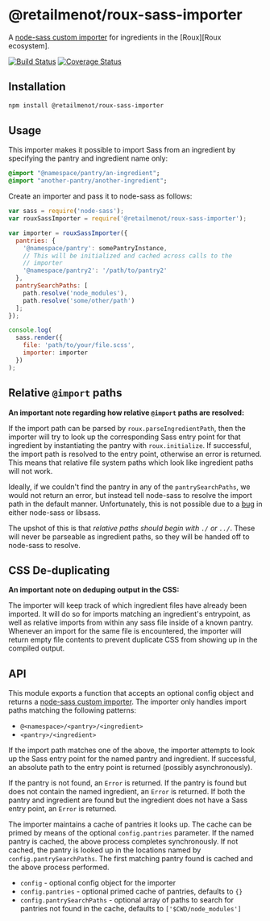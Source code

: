 # @retailmenot/roux-sass-importer

A [node-sass custom importer][node-sass-custom-importer] for ingredients in the [Roux][Roux ecosystem].

[![Build Status](https://travis-ci.org/RetailMeNotSandbox/roux-sass-importer.svg?branch=master)](https://travis-ci.org/RetailMeNotSandbox/roux-sass-importer) [![Coverage Status](https://coveralls.io/repos/github/RetailMeNotSandbox/roux-sass-importer/badge.svg?branch=master)](https://coveralls.io/github/RetailMeNotSandbox/roux-sass-importer?branch=master)

## Installation

```sh
npm install @retailmenot/roux-sass-importer
```

## Usage

This importer makes it possible to import Sass from an ingredient by
specifying the pantry and ingredient name only:

```sass
@import "@namespace/pantry/an-ingredient";
@import "another-pantry/another-ingredient";
```

Create an importer and pass it to node-sass as follows:

```javascript
var sass = require('node-sass');
var rouxSassImporter = require('@retailmenot/roux-sass-importer');

var importer = rouxSassImporter({
  pantries: {
    '@namespace/pantry': somePantryInstance,
    // This will be initialized and cached across calls to the
    // importer
    '@namespace/pantry2': '/path/to/pantry2'
  },
  pantrySearchPaths: [
    path.resolve('node_modules'),
    path.resolve('some/other/path')
  ];
});

console.log(
  sass.render({
    file: 'path/to/your/file.scss',
    importer: importer
  })
);
```

## Relative `@import` paths

**An important note regarding how relative `@import` paths are resolved:**

If the import path can be parsed by `roux.parseIngredientPath`,
then the importer will try to look up the corresponding Sass entry point for
that ingredient by instantiating the pantry with `roux.initialize`.
If successful, the import path is resolved to the entry point, otherwise
an error is returned. This means that relative file system paths which look
like ingredient paths will not work.

Ideally, if we couldn't find the pantry in any of the `pantrySearchPaths`, we
would not return an error, but instead tell node-sass to resolve the import path
in the default manner. Unfortunately, this is not possible due to a
[bug][node-sass#1296] in either node-sass or libsass.

The upshot of this is that *relative paths should begin with `./` or `../`*.
These will never be parseable as ingredient paths, so they will be handed off to
node-sass to resolve.

## CSS De-duplicating

**An important note on deduping output in the CSS:**

The importer will keep track of which ingredient files have already been imported.
It will do so for imports matching an ingredient's entrypoint, as well as relative
imports from within any sass file inside of a known pantry. Whenever an import for
the same file is encountered, the importer will return empty file contents to
prevent duplicate CSS from showing up in the compiled output.

## API

This module exports a function that accepts an optional config object and
returns a [node-sass custom importer][node-sass-custom-importer]. The importer
only handles import paths matching the following patterns:

- `@<namespace>/<pantry>/<ingredient>`
- `<pantry>/<ingredient>`

If the import path matches one of the above, the importer attempts to look up
the Sass entry point for the named pantry and ingredient. If successful, an
absolute path to the entry point is returned (possibly asynchronously).

If the pantry is not found, an `Error` is returned. If the pantry is found but
does not contain the named ingredient, an `Error` is returned. If both the
pantry and ingredient are found but the ingredient does not have a Sass entry
point, an `Error` is returned.

The importer maintains a cache of pantries it looks up. The cache can be primed
by means of the optional `config.pantries` parameter. If the named pantry is
cached, the above process completes synchronously. If not cached, the pantry is
looked up in the locations named by `config.pantrySearchPaths`. The first
matching pantry found is cached and the above process performed.

- `config` - optional config object for the importer
- `config.pantries` - optional primed cache of pantries, defaults to `{}`
- `config.pantrySearchPaths` - optional array of paths to search for pantries
  not found in the cache, defaults to `['$CWD/node_modules']`

[Roux]:https://github.com/RetailMeNotSandbox/roux
[node-sass-custom-importer]: https://github.com/sass/node-sass#importer--v200---experimental
[node-sass#1296]: https://github.com/sass/node-sass/issues/1296

